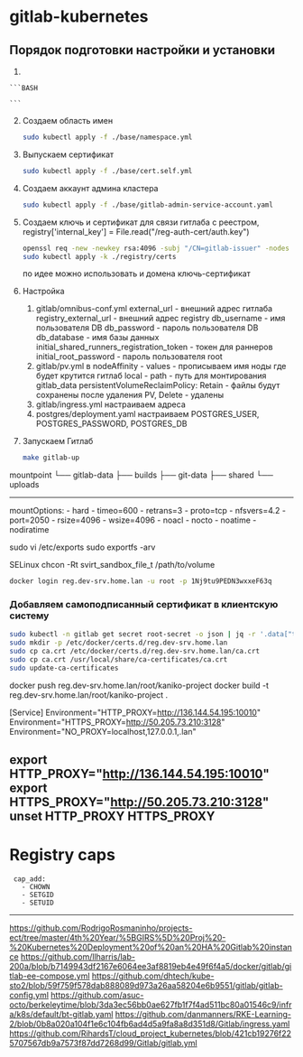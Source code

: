 # gitlab-kubernetes

## Порядок подготовки настройки и установки

1. 

    ```BASH
 
    ```

2. Создаем область имен

    ```BASH
    sudo kubectl apply -f ./base/namespace.yml
    ```

3. Выпускаем сертификат

    ```BASH
    sudo kubectl apply -f ./base/cert.self.yml
    ```

4. Создаем аккаунт админа кластера

    ```BASH
    sudo kubectl apply -f ./base/gitlab-admin-service-account.yaml
    ```

5. Создаем ключь и сертификат для связи гитлаба с реестром, registry['internal_key'] = File.read("/reg-auth-cert/auth.key")

    ```BASH
    openssl req -new -newkey rsa:4096 -subj "/CN=gitlab-issuer" -nodes -x509 -keyout ./registry/certs/reg-auth.key -out ./registry/certs/reg-auth.crt
    sudo kubectl apply -k ./registry/certs
    ```

    по идее можно использовать и домена ключь-сертификат

6. Настройка
    1. gitlab/omnibus-conf.yml
       external_url - внешний адрес гитлаба
       registry_external_url - внешний адрес registry
       db_username - имя пользователя DB
       db_password - пароль пользователя DB
       db_database - имя базы данных
       initial_shared_runners_registration_token - токен для раннеров
       initial_root_password - пароль пользователя root
    2. gitlab/pv.yml
       в nodeAffinity - values - прописываем имя ноды где будет крутится гитлаб
       local - path - путь для монтирования gitlab_data
       persistentVolumeReclaimPolicy: Retain - файлы будут сохранены после удаления PV, Delete - удалены
    3. gitlab/ingress.yml
       настраиваем адреса
    4. postgres/deployment.yaml
       настраиваем POSTGRES_USER, POSTGRES_PASSWORD, POSTGRES_DB

99. Запускаем Гитлаб

    ```BASH
    make gitlab-up
    ```

mountpoint
└── gitlab-data
    ├── builds
    ├── git-data
    ├── shared
    └── uploads

---
  mountOptions:
    - hard
    - timeo=600
    - retrans=3
    - proto=tcp
    - nfsvers=4.2
    - port=2050
    - rsize=4096
    - wsize=4096
    - noacl
    - nocto
    - noatime
    - nodiratime

sudo vi /etc/exports
sudo exportfs -arv

SELinux
chcon -Rt svirt_sandbox_file_t /path/to/volume

```bash
docker login reg.dev-srv.home.lan -u root -p 1Nj9tu9PEDN3wxxeF63q
```

### Добавляем самоподписанный сертификат в клиентскую систему

```bash
sudo kubectl -n gitlab get secret root-secret -o json | jq -r '.data["tls.crt"]' | base64 -d > ca.crt
sudo mkdir -p /etc/docker/certs.d/reg.dev-srv.home.lan
sudo cp ca.crt /etc/docker/certs.d/reg.dev-srv.home.lan/ca.crt
sudo cp ca.crt /usr/local/share/ca-certificates/ca.crt
sudo update-ca-certificates
```
docker push reg.dev-srv.home.lan/root/kaniko-project
docker build -t reg.dev-srv.home.lan/root/kaniko-project .

[Service]
Environment="HTTP_PROXY=http://136.144.54.195:10010"
Environment="HTTPS_PROXY=http://50.205.73.210:3128"
Environment="NO_PROXY=localhost,127.0.0.1,.lan"


export HTTP_PROXY="http://136.144.54.195:10010"
export HTTPS_PROXY="http://50.205.73.210:3128"
unset HTTP_PROXY HTTPS_PROXY
---

# Registry caps
     cap_add:
       - CHOWN
       - SETGID
       - SETUID
---

https://github.com/RodrigoRosmaninho/projects-ect/tree/master/4th%20Year/%5BGIRS%5D%20Proj%20-%20Kubernetes%20Deployment%20of%20an%20HA%20Gitlab%20instance
https://github.com/llharris/lab-200a/blob/b7149943df2167e6064ee3af8819eb4e49f6f4a5/docker/gitlab/gitlab-ee-compose.yml
https://github.com/dhtech/kube-sto2/blob/59f759f578dab888089d973a26aa58204e6b9551/gitlab/gitlab-config.yml
https://github.com/asuc-octo/berkeleytime/blob/3da3ec56bb0ae627fb1f7f4ad511bc80a01546c9/infra/k8s/default/bt-gitlab.yaml
https://github.com/danmanners/RKE-Learning-2/blob/0b8a020a104f1e6c104fb6ad4d5a9fa8a8d351d8/Gitlab/ingress.yaml
https://github.com/RihardsT/cloud_project_kubernetes/blob/421cb19276f225707567db9a7573f87dd7268d99/Gitlab/gitlab.yml
